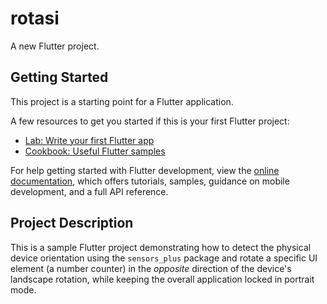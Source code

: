 # rotasi

A new Flutter project.

## Getting Started

This project is a starting point for a Flutter application.

A few resources to get you started if this is your first Flutter project:

- [Lab: Write your first Flutter app](https://docs.flutter.dev/get-started/codelab)
- [Cookbook: Useful Flutter samples](https://docs.flutter.dev/cookbook)

For help getting started with Flutter development, view the
[online documentation](https://docs.flutter.dev/), which offers tutorials,
samples, guidance on mobile development, and a full API reference.

## Project Description

This is a sample Flutter project demonstrating how to detect the physical device orientation using the `sensors_plus` package and rotate a specific UI element (a number counter) in the *opposite* direction of the device's landscape rotation, while keeping the overall application locked in portrait mode.
